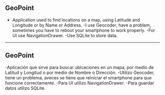 GeoPoint
-
- Application used to find locations on a map, using Latitude and Longitude or by Name or Address.
-I use Geocoder, have a problem, sometimes you have to reboot your smartphone to work properly.
-For UI use NavigationDrawer.
-Use SQLite to store data.

-----------------------------

GeoPoint
-
-Aplicación que sirve para buscar ubicaciones en un mapa, por medio de Latitud y Longitud o por medio de Nombre o Dirección.
-Utilizo Geocoder, tiene un problema, aveces se tiene que reiniciar el smartphone para que funcione correctamente.
-Para UI utilizo NavigationDrawer.
-Para guardar datos utilizo SQLite.
